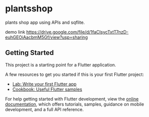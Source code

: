# plantsshop
plants shop app  using APIs and sqflite.


demo link https://drive.google.com/file/d/1faCIsycTxtT7nzD-euhGEOiAacbmM5Gf/view?usp=sharing


## Getting Started

This project is a starting point for a Flutter application.


A few resources to get you started if this is your first Flutter project:

- [Lab: Write your first Flutter app](https://docs.flutter.dev/get-started/codelab)
- [Cookbook: Useful Flutter samples](https://docs.flutter.dev/cookbook)

For help getting started with Flutter development, view the
[online documentation](https://docs.flutter.dev/), which offers tutorials,
samples, guidance on mobile development, and a full API reference.
